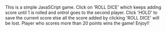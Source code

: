 This is a simple JavaSCript game.
Click on 'ROLL DICE' which keeps adding score until 1 is rolled and ontrol goes to the second player.
Click 'HOLD' to save the current score else all the score added by clicking 'ROLL DICE' will be lost.
Player who scores more than 20 points wins the game!
Enjoy!!
